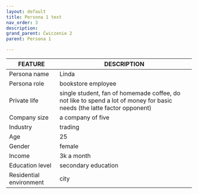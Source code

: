 ```yaml
---
layout: default
title: Persona 1 text
nav_order: 3
description: 
grand_parent: Ćwiczenie 2
parent: Persona 1

---
```

| FEATURE     | DESCRIPTION |
| ----------- | ----------- |
|Persona name     | Linda       |
| Persona role  | bookstore employee     |
| Private life  | single student, fan of homemade coffee, do not like to spend a lot of money for basic needs (the latte factor opponent)        |
|Company size | a company of five      |
| Industry | trading        |
| Age   | 25        |
| Gender   |  female   |
| Income   |  3k a month       |
| Education level   | secondary education      |
| Residential environment   | city        |
